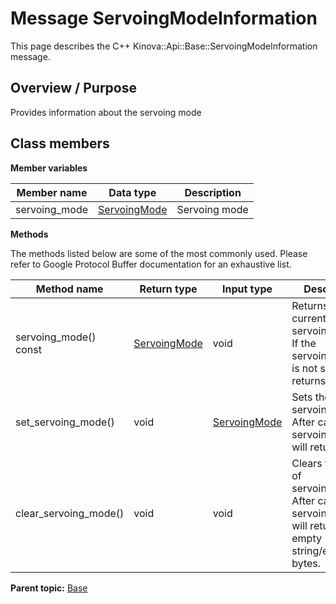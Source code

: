# Message ServoingModeInformation

This page describes the C++ Kinova::Api::Base::ServoingModeInformation message.

## Overview / Purpose

Provides information about the servoing mode

## Class members

 **Member variables** 

|Member name|Data type|Description|
|-----------|---------|-----------|
|servoing\_mode| [ServoingMode](enm_Base_ServoingMode.md#)|Servoing mode|

 **Methods** 

The methods listed below are some of the most commonly used. Please refer to Google Protocol Buffer documentation for an exhaustive list.

|Method name|Return type|Input type|Description|
|-----------|-----------|----------|-----------|
|servoing\_mode\(\) const| [ServoingMode](enm_Base_ServoingMode.md#)|void|Returns the current value of servoing\_mode. If the servoing\_mode is not set, returns 0.|
|set\_servoing\_mode\(\)|void| [ServoingMode](enm_Base_ServoingMode.md#)|Sets the value of servoing\_mode. After calling this, servoing\_mode\(\) will return value.|
|clear\_servoing\_mode\(\)|void|void|Clears the value of servoing\_mode. After calling this, servoing\_mode\(\) will return the empty string/empty bytes.|

**Parent topic:** [Base](../references/summary_Base.md)

